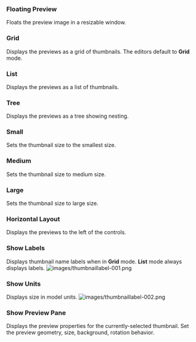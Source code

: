 
### Floating Preview
Floats the preview image in a resizable window.

### Grid
Displays the previews as a grid of thumbnails. The editors default to **Grid** mode.

### List
Displays the previews as a list of thumbnails.

### Tree
Displays the previews as a tree showing nesting.

### Small
Sets the thumbnail size to the smallest size.

### Medium
Sets the thumbnail size to medium size.

### Large
Sets the thumbnail size to large size.

### Horizontal Layout
Displays the previews to the left of the controls.

### Show Labels
Displays thumbnail name labels when in **Grid** mode.
 **List** mode always displays labels.
![images/thumbnaillabel-001.png](images/thumbnaillabel-001.png)

### Show Units
Displays size in model units.
![images/thumbnaillabel-002.png](images/thumbnaillabel-002.png)

### Show Preview Pane
Displays the preview properties for the currently-selected thumbnail. Set the preview geometry, size, background, rotation behavior.

